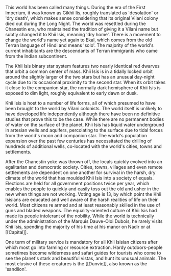 This world has been called many things. During the era of the First Imperium, it was known as Gikhii Iis, roughly translated as 'desolation' or 'dry death', which makes sense considering that its original Vilani colony died out during the Long Night. The world was resettled during the Chanestin era, who maintained the tradition of giving it a Vilani name but subtly changed it to Khii Isis, meaning 'dry home'. There is a movement to change the world's name yet again to Ekal, which comes from the old Terran language of Hindi and means 'solo'. The majority of the world's current inhabitants are the descendants of Terran immigrants who came from the Indian subcontinent.

The Khii Isis binary star system features two nearly identical red dwarves that orbit a common center of mass. Khii Isis is in a tidally locked orbit around the slightly larger of the two stars but has an unusual day-night cycle due to its occasional proximity to the second star. When its orbit takes it close to the companion star, the normally dark hemisphere of Khii Isis is exposed to dim light, roughly equivalent to early dawn or dusk.

Khii Isis is host to a number of life forms, all of which presumed to have been brought to the world by Vilani colonists. The world itself is unlikely to have developed life independently although there have been no definitive studies that prove this to be the case. While there are no permanent bodies of water on the surface of the planet, Khii Isis has liquid water underground in artesian wells and aquifers, percolating to the surface due to tidal forces from the world's moon and companion star. The world's population expansion over the past few centuries has necessitated the drilling of hundreds of additional wells, co-located with the world's cities, towns and settlements.

After the Chanestin yoke was thrown off, the locals quickly evolved into an egalitarian and democratic society. Cities, towns, villages and even remote settlements are dependent on one another for survival in the harsh, dry climate of the world that has moulded Khii Isis into a society of equals. Elections are held for all government positions twice per year, which enables the people to quickly and easily toss out the old and usher in the new when things are not working. Voting age is 13, by which point the Khii Isisians are educated and well aware of the harsh realities of life on their world. Most citizens re armed and at least reasonably skilled in the use of guns and bladed weapons. The equality-oriented culture of Khii Isis had made its people intolerant of the nobility. While the world is technically under the administration of the Marquis Dauve-Oloi Dubois, he rarely visits Khii Isis, spending the majority of his time at his manor on Nadir or at [[Capital]].

One term of military service is mandatory for all Khii Isisian citizens after which most go into farming or resource extraction. Hardy outdoors-people sometimes become wilderness and safari guides for tourists who come to see the planet's stark and beautiful vistas, and hunt its unusual animals. The most elusive of these creatures is the [[Dunvic]], also known as the 'sandlion'.